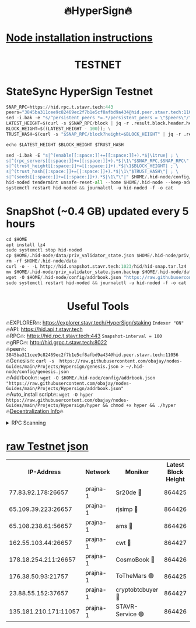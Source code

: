 <h1 align="center"> 🔥HyperSign🔥</h1>

[Node installation instructions](https://github.com/obajay/nodes-Guides/tree/main/Projects/Hypersign)
=

<h1 align="center"> TESTNET</h1>

# StateSync HyperSign Testnet
```python
SNAP_RPC=https://hid.rpc.t.stavr.tech:443
peers="3845ba311cee9c82469ec2f7b1e5cf8afbd9a434@hid.peer.stavr.tech:11056"
sed -i.bak -e "s/^persistent_peers *=.*/persistent_peers = \"$peers\"/" $HOME/.hid-node/config/config.toml
LATEST_HEIGHT=$(curl -s $SNAP_RPC/block | jq -r .result.block.header.height); \
BLOCK_HEIGHT=$((LATEST_HEIGHT - 100)); \
TRUST_HASH=$(curl -s "$SNAP_RPC/block?height=$BLOCK_HEIGHT" | jq -r .result.block_id.hash)

echo $LATEST_HEIGHT $BLOCK_HEIGHT $TRUST_HASH

sed -i.bak -E "s|^(enable[[:space:]]+=[[:space:]]+).*$|\1true| ; \
s|^(rpc_servers[[:space:]]+=[[:space:]]+).*$|\1\"$SNAP_RPC,$SNAP_RPC\"| ; \
s|^(trust_height[[:space:]]+=[[:space:]]+).*$|\1$BLOCK_HEIGHT| ; \
s|^(trust_hash[[:space:]]+=[[:space:]]+).*$|\1\"$TRUST_HASH\"| ; \
s|^(seeds[[:space:]]+=[[:space:]]+).*$|\1\"\"|" $HOME/.hid-node/config/config.toml
hid-noded tendermint unsafe-reset-all --home $HOME/.hid-node --keep-addr-book
systemctl restart hid-noded && journalctl -u hid-noded -f -o cat
```
# SnapShot (~0.4 GB) updated every 5 hours
```python
cd $HOME
apt install lz4
sudo systemctl stop hid-noded
cp $HOME/.hid-node/data/priv_validator_state.json $HOME/.hid-node/priv_validator_state.json.backup
rm -rf $HOME/.hid-node/data
curl -o - -L http://hid.snapshot.stavr.tech:1023/hid/hid-snap.tar.lz4 | lz4 -c -d - | tar -x -C $HOME/.hid-node --strip-components 2
mv $HOME/.hid-node/priv_validator_state.json.backup $HOME/.hid-node/data/priv_validator_state.json
wget -O $HOME/.hid-node/config/addrbook.json "https://raw.githubusercontent.com/obajay/nodes-Guides/main/Projects/Hypersign/addrbook.json"
sudo systemctl restart hid-noded && journalctl -u hid-noded -f -o cat
```

 <h1 align="center"> Useful Tools</h1>

🔥EXPLORER🔥:      https://explorer.stavr.tech/HyperSign/staking        `Indexer "ON"` \
🔥API:             https://hid.api.t.stavr.tech \
🔥RPC🔥:           https://hid.rpc.t.stavr.tech:443              `Snapshot-interval = 100` \
🔥gRPC🔥:          http://hid.grpc.t.stavr.tech:8022 \
🔥peer🔥:          `3845ba311cee9c82469ec2f7b1e5cf8afbd9a434@hid.peer.stavr.tech:11056` \
🔥Genesis🔥:     ```curl -s  https://raw.githubusercontent.com/obajay/nodes-Guides/main/Projects/Hypersign/genesis.json > ~/.hid-node/config/genesis.json``` \
🔥Addrbook🔥:    ```wget -O $HOME/.hid-node/config/addrbook.json "https://raw.githubusercontent.com/obajay/nodes-Guides/main/Projects/Hypersign/addrbook.json"``` \
🔥Auto_install script🔥: ```wget -O hyper https://raw.githubusercontent.com/obajay/nodes-Guides/main/Projects/Hypersign/hyper && chmod +x hyper && ./hyper``` \
🔥[Decentralization Info](https://github.com/obajay/StateSync-snapshots/tree/main/Projects/Hypersign/Decentralization)🔥

<details>
<summary>RPC Scanning</summary>

<h2 align="center"> We scan nodes in real time every 4 hours. And we provide the final result of RPC endpoints.
We cannot influence the operation of these nodes in any way. </h2>


```python
If Voting Power is higher than 0 --> then the Node is a validator of the network and may be subject to attack and be a potential threat to the chain.
```
```python
We marked such validators with a red symbol
```

</details>

[raw Testnet json](https://rpc-check.hypert.stavr.tech/hypert/rpc-hypert-result.json)
=

<table><tr><th>IP-Address</th><th>Network</th><th>Moniker</th><th>Latest Block Height</th><th>Earliest Block Height</th><th>Catching Up</th><th>Tx Index</th><th>Voting Power</th><th>Scan Time</th></tr><tr><td>77.83.92.178:26657</td><td>prajna-1</td><td>Sr20de 🔴</td><td>864425</td><td>1</td><td>False</td><td>on</td><td>1080256</td><td>2024-02-15T08:33:28.196581619UTC</td></tr><tr><td>65.109.39.223:26657</td><td>prajna-1</td><td>rjsimp 🔴</td><td>864426</td><td>1</td><td>False</td><td>on</td><td>1190573</td><td>2024-02-15T08:33:32.706879911UTC</td></tr><tr><td>65.108.238.61:56657</td><td>prajna-1</td><td>ams 🔴</td><td>864426</td><td>1</td><td>False</td><td>on</td><td>1230149</td><td>2024-02-15T08:33:39.562845075UTC</td></tr><tr><td>162.55.103.44:26657</td><td>prajna-1</td><td>cwt 🔴</td><td>864427</td><td>1</td><td>False</td><td>on</td><td>989833</td><td>2024-02-15T08:33:42.304749343UTC</td></tr><tr><td>178.18.254.211:26657</td><td>prajna-1</td><td>CosmoBook 🔴</td><td>864426</td><td>108201</td><td>False</td><td>on</td><td>990495</td><td>2024-02-15T08:33:39.249462434UTC</td></tr><tr><td>176.38.50.93:21757</td><td>prajna-1</td><td>ToTheMars 🟢</td><td>864425</td><td>635201</td><td>False</td><td>on</td><td>0</td><td>2024-02-15T08:33:30.348655548UTC</td></tr><tr><td>23.88.55.152:37657</td><td>prajna-1</td><td>cryptobtcbuyer 🔴</td><td>864427</td><td>764427</td><td>False</td><td>on</td><td>1216274</td><td>2024-02-15T08:33:42.598104835UTC</td></tr><tr><td>135.181.210.171:11057</td><td>prajna-1</td><td>STAVR-Service 🟢</td><td>864426</td><td>861601</td><td>False</td><td>on</td><td>0</td><td>2024-02-15T08:33:39.874671207UTC</td></tr></table>

